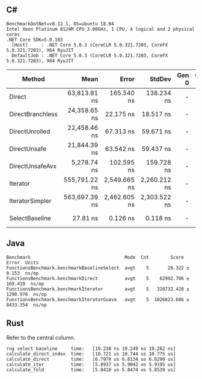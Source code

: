 
## C#

```
BenchmarkDotNet=v0.12.1, OS=ubuntu 18.04
Intel Xeon Platinum 8124M CPU 3.00GHz, 1 CPU, 4 logical and 2 physical cores
.NET Core SDK=5.0.103
  [Host]     : .NET Core 5.0.3 (CoreCLR 5.0.321.7203, CoreFX 5.0.321.7203), X64 RyuJIT
  DefaultJob : .NET Core 5.0.3 (CoreCLR 5.0.321.7203, CoreFX 5.0.321.7203), X64 RyuJIT
```

|           Method |          Mean |        Error |       StdDev | Gen 0 | Gen 1 | Gen 2 | Allocated | Code Size |
|----------------- |--------------:|-------------:|-------------:|------:|------:|------:|----------:|----------:|
|           Direct |  63,813.81 ns |   165.540 ns |   138.234 ns |     - |     - |     - |         - |     272 B |
| DirectBranchless |  24,358.65 ns |    22.175 ns |    18.517 ns |     - |     - |     - |         - |     317 B |
|   DirectUnrolled |  22,458.46 ns |    67.313 ns |    59.671 ns |     - |     - |     - |         - |     573 B |
|     DirectUnsafe |  21,844.39 ns |    63.542 ns |    59.437 ns |     - |     - |     - |         - |     419 B |
|  DirectUnsafeAvx |   5,278.74 ns |   102.595 ns |   159.728 ns |     - |     - |     - |         - |     560 B |
|         Iterator | 555,791.22 ns | 2,549.665 ns | 2,260.212 ns |     - |     - |     - |     264 B |    1936 B |
|  IteratorSimpler | 563,697.39 ns | 2,462.605 ns | 2,303.522 ns |     - |     - |     - |     200 B |    1307 B |
|   SelectBaseline |      27.81 ns |     0.126 ns |     0.118 ns |     - |     - |     - |         - |     134 B |

## Java

```
Benchmark                                   Mode  Cnt        Score      Error  Units
FunctionsBenchmark.benchmarkBaselineSelect  avgt    5       28.322 ±    0.153  ns/op
FunctionsBenchmark.benchmarkDirect          avgt    5    62992.706 ±  169.410  ns/op
FunctionsBenchmark.benchmarkIterator        avgt    5   320732.428 ± 1290.976  ns/op
FunctionsBenchmark.benchmarkIteratorGuava   avgt    5  1026823.686 ± 8433.354  ns/op
```

## Rust

Refer to the central column. 
```
rng select baseline     time:   [19.238 ns 19.249 ns 19.262 ns]                                 
calculate_direct_index  time:   [10.721 us 10.744 us 10.775 us]                                    
calculate_direct        time:   [6.7978 us 6.8134 us 6.8290 us]                              
calculate_iter          time:   [5.8937 us 5.9042 us 5.9195 us]                            
calculate_fold          time:   [5.8410 us 5.8474 us 5.8539 us]                            
```
